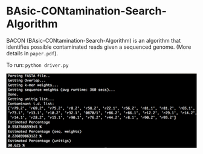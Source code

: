 # BAsic-CONtamination-Search-Algorithm
BACON (BAsic-CONtamination-Search-Algorithm) is an algorithm that identifies possible contaminated reads given a sequenced genome.
(More details in <code>paper.pdf</code>).

To run: <code>python driver.py</code>

<img src="https://github.com/csimmons155/BAsic-CONtamination-Search-Algorithm/blob/master/images/results.png">





